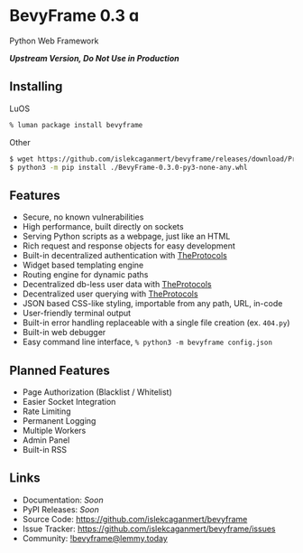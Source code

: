 # BevyFrame 0.3 ɑ

Python Web Framework

***Upstream Version, Do Not Use in Production***

## Installing

LuOS
```zsh
% luman package install bevyframe
```

Other
```bash
$ wget https://github.com/islekcaganmert/bevyframe/releases/download/Preview/BevyFrame-0.3.0-py3-none-any.whl
$ python3 -m pip install ./BevyFrame-0.3.0-py3-none-any.whl
```
## Features

- Secure, no known vulnerabilities
- High performance, built directly on sockets
- Serving Python scripts as a webpage, just like an HTML
- Rich request and response objects for easy development
- Built-in decentralized authentication with [TheProtocols](https://github.com/islekcaganmert/TheProtocols)
- Widget based templating engine
- Routing engine for dynamic paths
- Decentralized db-less user data with [TheProtocols](https://github.com/islekcaganmert/TheProtocols)
- Decentralized user querying with [TheProtocols](https://github.com/islekcaganmert/TheProtocols)
- JSON based CSS-like styling, importable from any path, URL, in-code
- User-friendly terminal output
- Built-in error handling replaceable with a single file creation (ex. `404.py`)
- Built-in web debugger
- Easy command line interface, `% python3 -m bevyframe config.json`

## Planned Features

- Page Authorization (Blacklist / Whitelist)
- Easier Socket Integration
- Rate Limiting
- Permanent Logging
- Multiple Workers
- Admin Panel
- Built-in RSS

## Links
- Documentation: *Soon*
- PyPI Releases: *Soon*
- Source Code: https://github.com/islekcaganmert/bevyframe
- Issue Tracker: https://github.com/islekcaganmert/bevyframe/issues
- Community: [!bevyframe@lemmy.today](https://lemmy.today/c/bevyframe)
